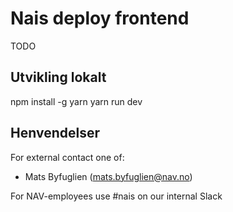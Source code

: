 
# Nais deploy frontend 

TODO

## Utvikling lokalt

npm install -g yarn 
yarn run dev


## Henvendelser

For external contact one of:

- Mats Byfuglien (mats.byfuglien@nav.no)

For NAV-employees use #nais on our internal Slack
